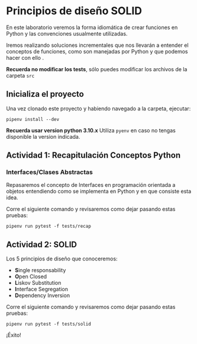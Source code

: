 # Principios de diseño SOLID

En este laboratorio veremos la forma idiomática de crear funciones en Python y las convenciones usualmente utilizadas.

Iremos realizando soluciones incrementales que nos llevarán a entender el conceptos de funciones, como son manejadas por Python y que podemos hacer con ello .

**Recuerda no modificar los tests**, sólo puedes modificar los archivos de la carpeta `src`

## Inicializa el proyecto

Una vez clonado este proyecto y habiendo navegado a la carpeta, ejecutar:

```
pipenv install --dev
```

**Recuerda usar version python 3.10.x**
Utiliza `pyenv` en caso no tengas disponible la version indicada.

## Actividad 1: Recapitulación Conceptos Python

### Interfaces/Clases Abstractas

Repasaremos el concepto de Interfaces en programación orientada a objetos entendiendo como se implementa en Python y en que consiste esta idea.

Corre el siguiente comando y revisaremos como dejar pasando estas pruebas:

`pipenv run pytest -f tests/recap`


## Actividad 2: SOLID

Los 5 principios de diseño que conoceremos:

- **S**ingle responsability
- **O**pen Closed
- **L**iskov Substitution
- **I**nterface Segregation
- **D**ependency Inversion 

Corre el siguiente comando y revisaremos como dejar pasando estas pruebas:

`pipenv run pytest -f tests/solid`

¡Éxito!
